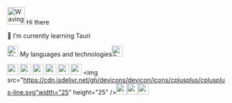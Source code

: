 <img src="https://raw.githubusercontent.com/Tarikul-Islam-Anik/Animated-Fluent-Emojis/master/Emojis/Hand%20gestures/Waving%20Hand%20Light%20Skin%20Tone.png" alt="Waving Hand Light Skin Tone" width="40" height="40" />  Hi there

🌱 I’m currently learning Tauri

<img src="https://raw.githubusercontent.com/Tarikul-Islam-Anik/Animated-Fluent-Emojis/master/Emojis/Objects/Floppy%20Disk.png" alt="Floppy Disk" width="25" height="25" /> My languages and technologies<img src="https://raw.githubusercontent.com/Tarikul-Islam-Anik/Animated-Fluent-Emojis/master/Emojis/Objects/Desktop%20Computer.png" alt="Desktop Computer" width="25" height="25" />

<img src="https://cdn.jsdelivr.net/gh/devicons/devicon/icons/typescript/typescript-original.svg" width="25" height="25" /> <img src="https://cdn.jsdelivr.net/gh/devicons/devicon/icons/javascript/javascript-original.svg" width="25" height="25" /> <img src="https://cdn.jsdelivr.net/gh/devicons/devicon/icons/html5/html5-plain.svg" width="25" height="25"/> <img src="https://cdn.jsdelivr.net/gh/devicons/devicon/icons/css3/css3-plain.svg" width="25" height="25" /> <img src="https://cdn.jsdelivr.net/gh/devicons/devicon/icons/react/react-original.svg"  width="25" height="25"/>  <img src="https://cdn.jsdelivr.net/gh/devicons/devicon/icons/python/python-plain.svg" width="25" height="25"/> <img src="https://cdn.jsdelivr.net/gh/devicons/devicon/icons/cplusplus/cplusplus-line.svg"width="25" height="25" /><img src="https://cdn.jsdelivr.net/gh/devicons/devicon/icons/rust/rust-plain.svg" width="25" height="25"/><img src="https://cdn.jsdelivr.net/gh/devicons/devicon/icons/linux/linux-plain.svg" width="25" height="25"/><img src="https://cdn.jsdelivr.net/gh/devicons/devicon/icons/godot/godot-plain.svg" width="25" height="25"/>
